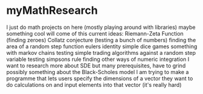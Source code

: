 # myMathResearch
I just do math projects on here
(mostly playing around with libraries)
maybe something cool will come of this
current ideas:
Riemann-Zeta Function (finding zeroes)
Collatz conjecture (testing a bunch of numbers)
finding the area of a random step function
eulers identity
simple dice games
something with markov chains
testing simple trading algorithms against a random step variable
testing simpsons rule
finding other ways of numeric integration
I want to research more about SDE but many prerequisites, have to grind
possibly something about the Black-Scholes model
I am trying to make a programme that lets users specify the dimensions of a vector they want to do calculations on and input elements into that vector (it's really hard)

